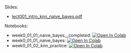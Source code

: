 Slides:

* [lect001_intro_knn_naive_bayes.pdf](https://github.com/girafe-ai/ml-course/blob/24f_ysda/week0_01_naive_bayes/ml-basic_lect01_naive_bayes.pdf)

Notebooks:

* week0_01_01_naive_bayes__completed: [![Open In Colab](https://colab.research.google.com/assets/colab-badge.svg)](https://colab.research.google.com/github/girafe-ai/ml-course/blob/24f_ysda/week0_01_naive_bayes/week0_01_01_naive_bayes__completed.ipynb)
* week0_01_01_naive_bayes: [![Open In Colab](https://colab.research.google.com/assets/colab-badge.svg)](https://colab.research.google.com/github/girafe-ai/ml-course/blob/24f_ysda/week0_01_naive_bayes/week0_01_01_naive_bayes.ipynb)
* week0_01_02_knn_practice: [![Open In Colab](https://colab.research.google.com/assets/colab-badge.svg)](https://colab.research.google.com/github/girafe-ai/ml-course/blob/24f_ysda/week0_01_naive_bayes/week0_01_02_knn_practice.ipynb)


